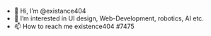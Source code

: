 - 👋 Hi, I’m @existance404
- 👀 I’m interested in UI design, Web-Development, robotics, AI etc.
- 📫 How to reach me existence404 #7475

<!---
existance404/existance404 is a ✨ special ✨ repository because its `README.md` (this file) appears on your GitHub profile.
You can click the Preview link to take a look at your changes.
--->
